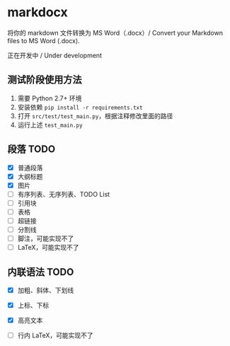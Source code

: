 # markdocx

将你的 markdown 文件转换为 MS Word（.docx）/ Convert your Markdown files to MS Word (.docx).

正在开发中 / Under development

## 测试阶段使用方法 

1. 需要 Python 2.7+ 环境
2. 安装依赖 `pip install -r requirements.txt`
3. 打开 `src/test/test_main.py`，根据注释修改里面的路径
4. 运行上述 `test_main.py` 



## 段落 TODO 
- [x] 普通段落
- [x] 大纲标题
- [x] 图片
- [ ] 有序列表、无序列表、TODO List
- [ ] 引用块
- [ ] 表格
- [ ] 超链接
- [ ] 分割线
- [ ] 脚注，可能实现不了
- [ ] LaTeX，可能实现不了

## 内联语法 TODO 

- [x] 加粗、斜体、下划线
- [x] 上标、下标
- [x] 高亮文本
- [ ] 行内 LaTeX，可能实现不了

